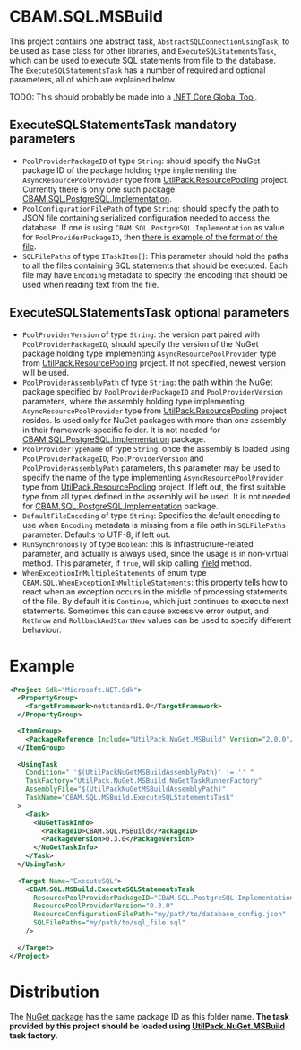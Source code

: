 # CBAM.SQL.MSBuild
This project contains one abstract task, `AbstractSQLConnectionUsingTask`, to be used as base class for other libraries, and `ExecuteSQLStatementsTask`, which can be used to execute SQL statements from file to the database.
The `ExecuteSQLStatementsTask` has a number of required and optional parameters, all of which are explained below.

TODO: This should probably be made into a [.NET Core Global Tool](https://natemcmaster.com/blog/2018/05/12/dotnet-global-tools/).

## ExecuteSQLStatementsTask mandatory parameters
* `PoolProviderPackageID` of type `String`: should specify the NuGet package ID of the package holding type implementing the `AsyncResourcePoolProvider` type from [UtilPack.ResourcePooling](https://github.com/CometaSolutions/UtilPack/tree/develop/Source/UtilPack.ResourcePooling) project. Currently there is only one such package: [CBAM.SQL.PostgreSQL.Implementation](../CBAM.SQL.PostgreSQL.Implementation).
* `PoolConfigurationFilePath` of type `String`: should specify the path to JSON file containing serialized configuration needed to access the database. If one is using `CBAM.SQL.PostgreSQL.Implementation` as value for `PoolProviderPackageID`, then [there is example of the format of the file](../CBAM.SQL.PostgreSQL.Implementation).
* `SQLFilePaths` of type `ITaskItem[]`: This parameter should hold the paths to all the files containing SQL statements that should be executed. Each file may have `Encoding` metadata to specify the encoding that should be used when reading text from the file.

## ExecuteSQLStatementsTask optional parameters
* `PoolProviderVersion` of type `String`: the version part paired with `PoolProviderPackageID`, should specify the version of the NuGet package holding type implementing `AsyncResourcePoolProvider` type from [UtilPack.ResourcePooling](https://github.com/CometaSolutions/UtilPack/tree/develop/Source/UtilPack.ResourcePooling) project. If not specified, newest version will be used.
* `PoolProviderAssemblyPath` of type `String`: the path within the NuGet package specified by `PoolProviderPackageID` and `PoolProviderVersion` parameters, where the assembly holding type implementing `AsyncResourcePoolProvider` type from [UtilPack.ResourcePooling](../UtilPack.ResourcePooling) project resides. Is used only for NuGet packages with more than one assembly in their framework-specific folder. It is not needed for [CBAM.SQL.PostgreSQL.Implementation](../CBAM.SQL.PostgreSQL.Implementation) package.
* `PoolProviderTypeName` of type `String`: once the assembly is loaded using `PoolProviderPackageID`, `PoolProviderVersion` and `PoolProviderAssemblyPath` parameters, this parameter may be used to specify the name of the type implementing `AsyncResourcePoolProvider` type from [UtilPack.ResourcePooling](../UtilPack.ResourcePooling) project. If left out, the first suitable type from all types defined in the assembly will be used. It is not needed for [CBAM.SQL.PostgreSQL.Implementation](../CBAM.SQL.PostgreSQL.Implementation) package.
* `DefaultFileEncoding` of type `String`: Specifies the default encoding to use when `Encoding` metadata is missing from a file path in `SQLFilePaths` parameter. Defaults to UTF-8, if left out.
* `RunSynchronously` of type `Boolean`: this is infrastructure-related parameter, and actually is always used, since the usage is in non-virtual method. This parameter, if `true`, will skip calling [Yield](https://docs.microsoft.com/en-us/dotnet/api/microsoft.build.framework.ibuildengine3.yield) method.
* `WhenExceptionInMultipleStatements` of enum type `CBAM.SQL.WhenExceptionInMultipleStatements`: this property tells how to react when an exception occurs in the middle of processing statements of the file. By default it is `Continue`, which just continues to execute next statements. Sometimes this can cause excessive error output, and `Rethrow` and `RollbackAndStartNew` values can be used to specify different behaviour.

# Example

```xml
<Project Sdk="Microsoft.NET.Sdk">
  <PropertyGroup>
    <TargetFramework>netstandard1.0</TargetFramework>
  </PropertyGroup>

  <ItemGroup>
    <PackageReference Include="UtilPack.NuGet.MSBuild" Version="2.0.0"/>
  </ItemGroup>
  
  <UsingTask
    Condition=" '$(UtilPackNuGetMSBuildAssemblyPath)' != '' "
    TaskFactory="UtilPack.NuGet.MSBuild.NuGetTaskRunnerFactory"
    AssemblyFile="$(UtilPackNuGetMSBuildAssemblyPath)"
    TaskName="CBAM.SQL.MSBuild.ExecuteSQLStatementsTask"
  >
    <Task>
      <NuGetTaskInfo>
        <PackageID>CBAM.SQL.MSBuild</PackageID>
        <PackageVersion>0.3.0</PackageVersion>
      </NuGetTaskInfo>
    </Task>
  </UsingTask>
  
  <Target Name="ExecuteSQL">
    <CBAM.SQL.MSBuild.ExecuteSQLStatementsTask
      ResourcePoolProviderPackageID="CBAM.SQL.PostgreSQL.Implementation"
      ResourcePoolProviderVersion="0.3.0"
      ResourceConfigurationFilePath="my/path/to/database_config.json"
      SQLFilePaths="my/path/to/sql_file.sql"
    />
    
  </Target>
</Project>
```

# Distribution
The [NuGet package](http://www.nuget.org/packages/UtilPack.NuGet.Deployment.MSBuild) has the same package ID as this folder name.
__The task provided by this project should be loaded using [UtilPack.NuGet.MSBuild](../UtilPack.NuGet.MSBuild) task factory.__
